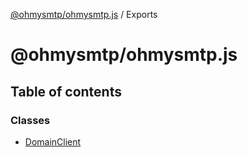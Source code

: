 [@ohmysmtp/ohmysmtp.js](README.md) / Exports

# @ohmysmtp/ohmysmtp.js

## Table of contents

### Classes

- [DomainClient](classes/domainclient.md)
